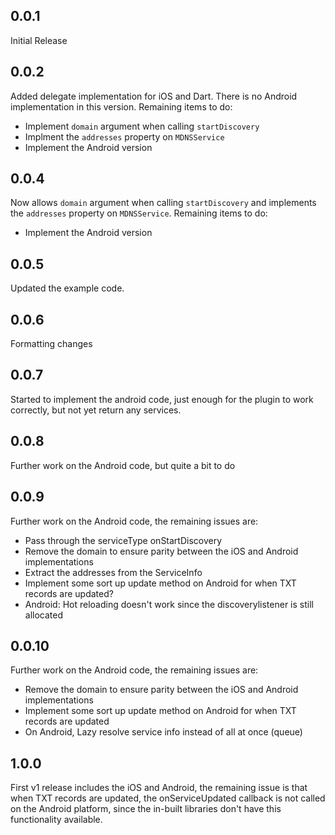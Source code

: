 ## 0.0.1

Initial Release

## 0.0.2

Added delegate implementation for iOS and Dart. There is no Android implementation in this version.
Remaining items to do:

  * Implement `domain` argument when calling `startDiscovery`
  * Implment the `addresses` property on `MDNSService`
  * Implement the Android version

## 0.0.4

Now allows `domain` argument when calling `startDiscovery` and
implements the `addresses` property on `MDNSService`. Remaining items to do:

  * Implement the Android version

## 0.0.5

Updated the example code.

## 0.0.6

Formatting changes

## 0.0.7

Started to implement the android code, just enough for the plugin
to work correctly, but not yet return any services.

## 0.0.8

Further work on the Android code, but quite a bit to do


## 0.0.9

Further work on the Android code, the remaining issues are:

  * Pass through the serviceType onStartDiscovery
  * Remove the domain to ensure parity between the iOS and Android implementations
  * Extract the addresses from the ServiceInfo
  * Implement some sort up update method on Android for when TXT records are updated?
  * Android: Hot reloading doesn't work since the discoverylistener is still allocated


## 0.0.10

Further work on the Android code, the remaining issues are:

  * Remove the domain to ensure parity between the iOS and Android implementations
  * Implement some sort up update method on Android for when TXT records are updated
  * On Android, Lazy resolve service info instead of all at once (queue)

## 1.0.0

First v1 release includes the iOS and Android, the remaining issue is that
when TXT records are updated, the onServiceUpdated callback is not called
on the Android platform, since the in-built libraries don't have this
functionality available.




